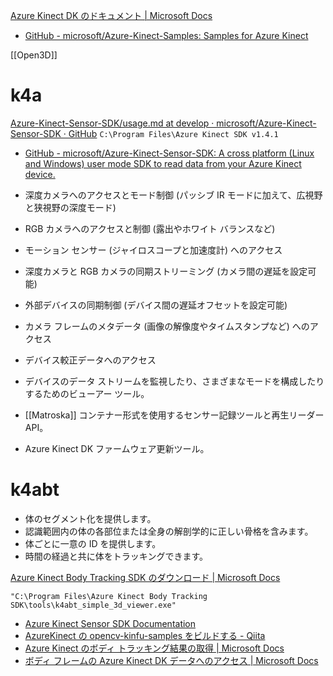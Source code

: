 [Azure Kinect DK のドキュメント | Microsoft Docs](https://docs.microsoft.com/ja-jp/azure/Kinect-dk/)


- [GitHub - microsoft/Azure-Kinect-Samples: Samples for Azure Kinect](https://github.com/microsoft/Azure-Kinect-Samples)

[[Open3D]]

# k4a
[Azure-Kinect-Sensor-SDK/usage.md at develop · microsoft/Azure-Kinect-Sensor-SDK · GitHub](https://github.com/microsoft/Azure-Kinect-Sensor-SDK/blob/develop/docs/usage.md)
`C:\Program Files\Azure Kinect SDK v1.4.1`

- [GitHub - microsoft/Azure-Kinect-Sensor-SDK: A cross platform (Linux and Windows) user mode SDK to read data from your Azure Kinect device.](https://github.com/microsoft/Azure-Kinect-Sensor-SDK)

-   深度カメラへのアクセスとモード制御 (パッシブ IR モードに加えて、広視野と狭視野の深度モード)
-   RGB カメラへのアクセスと制御 (露出やホワイト バランスなど)
-   モーション センサー (ジャイロスコープと加速度計) へのアクセス
-   深度カメラと RGB カメラの同期ストリーミング (カメラ間の遅延を設定可能)
-   外部デバイスの同期制御 (デバイス間の遅延オフセットを設定可能)
-   カメラ フレームのメタデータ (画像の解像度やタイムスタンプなど) へのアクセス
-   デバイス較正データへのアクセス

-   デバイスのデータ ストリームを監視したり、さまざまなモードを構成したりするためのビューアー ツール。
-   [[Matroska]] コンテナー形式を使用するセンサー記録ツールと再生リーダー API。
-   Azure Kinect DK ファームウェア更新ツール。

# k4abt
-   体のセグメント化を提供します。
-   認識範囲内の体の各部位または全身の解剖学的に正しい骨格を含みます。
-   体ごとに一意の ID を提供します。
-   時間の経過と共に体をトラッキングできます。

[Azure Kinect Body Tracking SDK のダウンロード | Microsoft Docs](https://docs.microsoft.com/ja-jp/azure/kinect-dk/body-sdk-download)

`"C:\Program Files\Azure Kinect Body Tracking SDK\tools\k4abt_simple_3d_viewer.exe"`

- [Azure Kinect Sensor SDK Documentation](https://microsoft.github.io/Azure-Kinect-Body-Tracking/)
- [AzureKinect の opencv-kinfu-samples をビルドする - Qiita](https://qiita.com/ousttrue/items/daea793638850965b43f)
- [Azure Kinect のボディ トラッキング結果の取得 | Microsoft Docs](https://docs.microsoft.com/ja-jp/azure/kinect-dk/get-body-tracking-results)
- [ボディ フレームの Azure Kinect DK データへのアクセス | Microsoft Docs](https://docs.microsoft.com/ja-jp/azure/kinect-dk/access-data-body-frame)
